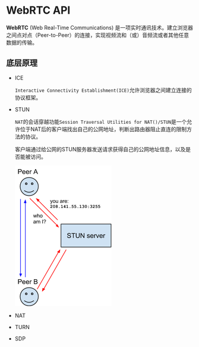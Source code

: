 # WebRTC API

**WebRTC** (Web Real-Time Communications) 是一项实时通讯技术。建立浏览器之间点对点（Peer-to-Peer）的连接，实现视频流和（或）音频流或者其他任意数据的传输。

## 底层原理

- ICE

  `Interactive Connectivity Establishment(ICE)`允许浏览器之间建立连接的协议框架。

- STUN

  `NAT`的会话穿越功能`Session Traversal Utilities for NAT()/STUN`是一个允许位于NAT后的客户端找出自己的公网地址，判断出路由器阻止直连的限制方法的协议。

  客户端通过给公网的STUN服务器发送请求获得自己的公网地址信息，以及是否能被访问。

  ![An interaction between two users of a WebRTC application involving a STUN server.](../../../img/index.assets/webrtc-stun.png)

- NAT

- TURN

- SDP

